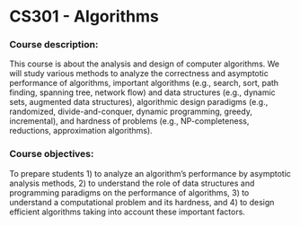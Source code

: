 # CS301 - Algorithms
### Course description: 
This course is about the analysis and design of computer algorithms. We will study various methods to analyze the correctness and asymptotic performance of algorithms, important algorithms (e.g., search, sort, path finding, spanning tree, network flow) and data structures (e.g., dynamic sets, augmented data structures), algorithmic design paradigms (e.g., randomized, divide-and-conquer, dynamic programming, greedy, incremental), and hardness of problems (e.g., NP-completeness, reductions, approximation algorithms).

### Course objectives: 
To prepare students 1) to analyze an algorithm’s performance by asymptotic analysis methods, 2) to understand the role of data structures and programming paradigms on the performance of algorithms, 3) to understand a computational problem and its hardness, and 4) to design efficient algorithms taking into account these important factors.
